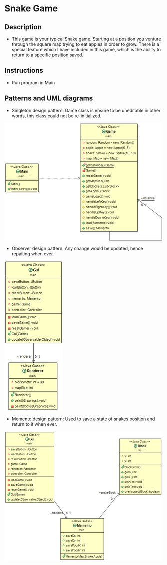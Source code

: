 # Snake Game

## Description

- This game is your typical Snake game. Starting at a position you venture through the square map trying to eat apples in order to grow. There is a special feature which I have included in this game, which is the ability to return to a specific position saved.

## Instructions

- Run program in Main

## Patterns and UML diagrams

- Singleton design pattern: Game class is ensure to be uneditable in other words, this class could not be re-initialized.

![Singleton UML](https://github.com/poom201211/SSD-Lab-Project/blob/master/UML%20image/singleton.png)

- Observer design pattern: Any change would be updated, hence repaiting when ever.

![Observer UML](https://github.com/poom201211/SSD-Lab-Project/blob/master/UML%20image/observable.png)

- Memento design pattern: Used to save a state of snakes position and return to it when ever.

![Memento UML](https://github.com/poom201211/SSD-Lab-Project/blob/master/UML%20image/mememto.png)



